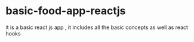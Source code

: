 # basic-food-app-reactjs
it is a basic react js app , it includes all the basic concepts as well as react hooks 
